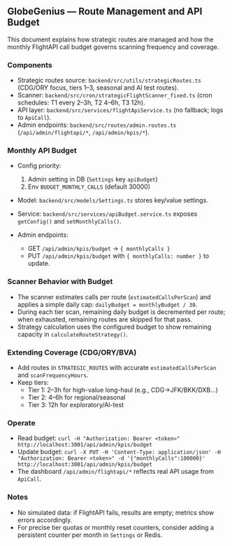## GlobeGenius — Route Management and API Budget

This document explains how strategic routes are managed and how the monthly FlightAPI call budget governs scanning frequency and coverage.

### Components
- Strategic routes source: `backend/src/utils/strategicRoutes.ts` (CDG/ORY focus, tiers 1–3, seasonal and AI test routes).
- Scanner: `backend/src/cron/strategicFlightScanner_fixed.ts` (cron schedules: T1 every 2–3h, T2 4–6h, T3 12h).
- API layer: `backend/src/services/flightApiService.ts` (no fallback; logs to `ApiCall`).
- Admin endpoints: `backend/src/routes/admin.routes.ts` (`/api/admin/flightapi/*`, `/api/admin/kpis/*`).

### Monthly API Budget
- Config priority:
  1. Admin setting in DB (`Settings` key `apiBudget`)
  2. Env `BUDGET_MONTHLY_CALLS` (default 30000)

- Model: `backend/src/models/Settings.ts` stores key/value settings.
- Service: `backend/src/services/apiBudget.service.ts` exposes `getConfig()` and `setMonthlyCalls()`.
- Admin endpoints:
  - GET `/api/admin/kpis/budget` → `{ monthlyCalls }`
  - PUT `/api/admin/kpis/budget` with `{ monthlyCalls: number }` to update.

### Scanner Behavior with Budget
- The scanner estimates calls per route (`estimatedCallsPerScan`) and applies a simple daily cap: `dailyBudget = monthlyBudget / 30`.
- During each tier scan, remaining daily budget is decremented per route; when exhausted, remaining routes are skipped for that pass.
- Strategy calculation uses the configured budget to show remaining capacity in `calculateRouteStrategy()`.

### Extending Coverage (CDG/ORY/BVA)
- Add routes in `STRATEGIC_ROUTES` with accurate `estimatedCallsPerScan` and `scanFrequencyHours`.
- Keep tiers:
  - Tier 1: 2–3h for high-value long-haul (e.g., CDG→JFK/BKK/DXB…)
  - Tier 2: 4–6h for regional/seasonal
  - Tier 3: 12h for exploratory/AI-test

### Operate
- Read budget: `curl -H "Authorization: Bearer <token>" http://localhost:3001/api/admin/kpis/budget`
- Update budget: `curl -X PUT -H 'Content-Type: application/json' -H "Authorization: Bearer <token>" -d '{"monthlyCalls":100000}' http://localhost:3001/api/admin/kpis/budget`
- The dashboard `/api/admin/flightapi/*` reflects real API usage from `ApiCall`.

### Notes
- No simulated data: if FlightAPI fails, results are empty; metrics show errors accordingly.
- For precise tier quotas or monthly reset counters, consider adding a persistent counter per month in `Settings` or Redis.

